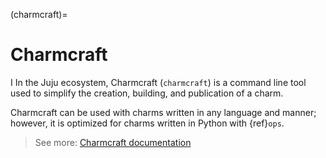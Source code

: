 (charmcraft)=
# Charmcraft
I 
In the Juju ecosystem, Charmcraft (`charmcraft`) is a command line tool used to simplify the creation, building, and publication of a charm.

Charmcraft can be used with charms written in any language and manner; however, it is optimized for charms written in Python with {ref}`ops`.


> See more: [Charmcraft documentation](https://canonical-charmcraft.readthedocs-hosted.com/en/stable/)

